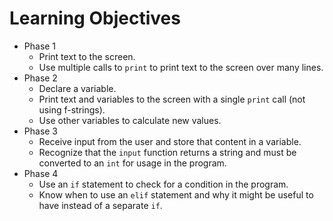 # Learning Objectives
 * Phase 1
    * Print text to the screen.
    * Use multiple calls to `print` to print text to the screen over many lines.
 * Phase 2
    * Declare a variable.
    * Print text and variables to the screen with a single `print` call (not using f-strings).
    * Use other variables to calculate new values.
 * Phase 3
    * Receive input from the user and store that content in a variable.
    * Recognize that the `input` function returns a string and must be converted to an `int` for usage in the program.
 * Phase 4
    * Use an `if` statement to check for a condition in the program.
    * Know when to use an `elif` statement and why it might be useful to have instead of a separate `if`.
